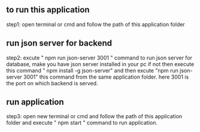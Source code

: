 
## to run this application
 step1: open terminal or cmd and follow the path of this application folder

## run json server for backend 
 step2: excute " npm run json-server 3001 " command to run json server for database,
        make you have json server installed in your pc if not then execute this command " npm install -g json-server" and then excute "npm run json-server 3001" this command from the same application folder.
        here 3001 is the port on which backend is served.

## run application
step3: open new terminal or cmd and follow the path of this application folder and
        execute  " npm start " command to run application.


